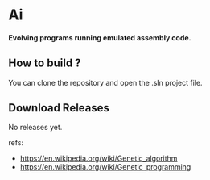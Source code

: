 # Ai

#### Evolving programs running emulated assembly code.

## How to build ?
  You can clone the repository and open the .sln project file.

## Download Releases
  No releases yet.
  
  
refs:
- https://en.wikipedia.org/wiki/Genetic_algorithm
- https://en.wikipedia.org/wiki/Genetic_programming
